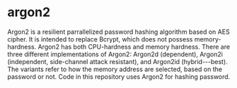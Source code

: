 # argon2
Argon2 is a resilient parrallelized password hashing algorithm based on AES cipher. It is intended to replace Bcrypt, which does not possess memory-hardness. Argon2 has both CPU-hardness and memory hardness. There are three different implementations of Argon2: Argon2d (dependent), Argon2i (independent, side-channel attack resistant), and Argon2id (hybrid---best). The variants refer to how the memory address are selected, based on the password or not. Code in this repository uses Argon2 for hashing password.
